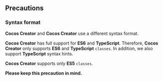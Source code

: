 ## Precautions

### Syntax format

__Cocos Creator__  and __Cocos Creator__ use a different syntax format.

__Cocos Creator__ has full support for __ES6__ and __TypeScript__. Therefore, __Cocos Creator__ only supports __ES6__ and __TypeScript__ `classes`. In addition, we also support __TypeScript__ syntax hints.

__Cocos Creator__ supports only __ES5__ `classes`.

__Please keep this precaution in mind.__
